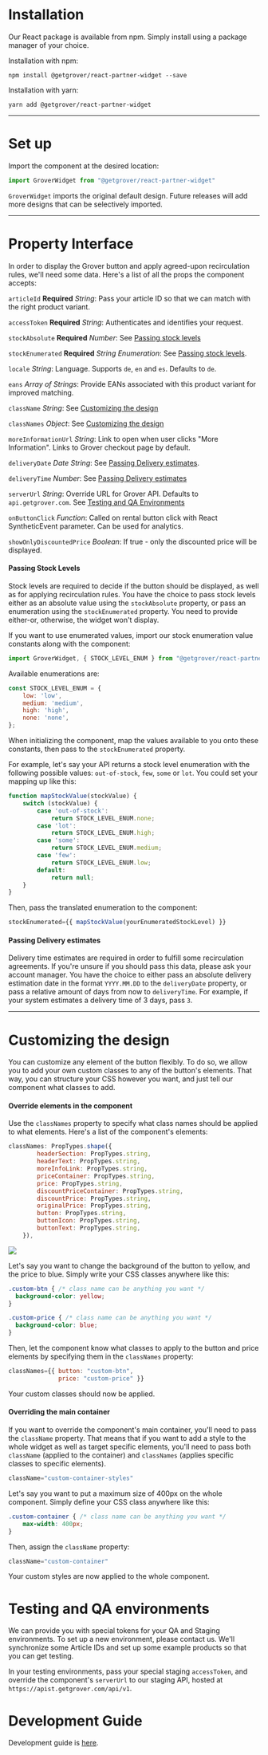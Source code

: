 # Installation

Our React package is available from npm. Simply install using a package manager of your choice.

Installation with npm:

```
npm install @getgrover/react-partner-widget --save
```

Installation with yarn:

```
yarn add @getgrover/react-partner-widget
```

---

# Set up

Import the component at the desired location:

```js
import GroverWidget from "@getgrover/react-partner-widget"
```

`GroverWidget` imports the original default design. Future releases will add more designs that can be selectively imported.

---

# Property Interface

In order to display the Grover button and apply agreed-upon recirculation rules, we'll need some data. Here's a list of all the props the component accepts:

`articleId` **Required** _String_: Pass your article ID so that we can match with the right product variant.

`accessToken` **Required** _String_: Authenticates and identifies your request.

`stockAbsolute` **Required** _Number_: See [Passing stock levels](#passing-stock-levels)

`stockEnumerated` **Required**  _String Enumeration_: See [Passing stock levels](#passing-stock-levels).

`locale` _String_: Language. Supports `de`, `en` and `es`. Defaults to `de`.

`eans` _Array of Strings_: Provide EANs associated with this product variant for improved matching.

`className` _String_: See [Customizing the design](#customizing-the-design)

`classNames` _Object_: See [Customizing the design](#customizing-the-design)

`moreInformationUrl` _String_: Link to open when user clicks "More Information". Links to Grover checkout page by default.

`deliveryDate` _Date String_: See [Passing Delivery estimates](#passing-delivery-estimates).

`deliveryTime` _Number_: See [Passing Delivery estimates](#passing-delivery-estimates)

`serverUrl` _String_: Override URL for Grover API. Defaults to `api.getgrover.com`. See [Testing and QA Environments](#testing-and-qa-environments)

`onButtonClick` _Function_: Called on rental button click with React SyntheticEvent parameter. Can be used for analytics.

`showOnlyDiscountedPrice` _Boolean_: If true - only the discounted price will be displayed.

#### Passing Stock Levels

Stock levels are required to decide if the button should be displayed, as well as for applying recirculation rules. You have the choice to pass stock levels either as an absolute value using the `stockAbsolute` property, or pass an enumeration using the `stockEnumerated` property. You need to provide either-or, otherwise, the widget won't display.

If you want to use enumerated values, import our stock enumeration value constants along with the component:

```js
import GroverWidget, { STOCK_LEVEL_ENUM } from "@getgrover/react-partner-widget"
```

Available enumerations are:

```js
const STOCK_LEVEL_ENUM = {
    low: 'low',
    medium: 'medium',
    high: 'high',
    none: 'none',
};
```

When initializing the component, map the values available to you onto these constants, then pass to the `stockEnumerated` property.

For example, let's say your API returns a stock level enumeration with the following possible values: `out-of-stock`, `few`, `some` or `lot`. You could set your mapping up like this:

```js
function mapStockValue(stockValue) {
    switch (stockValue) {
        case 'out-of-stock':
            return STOCK_LEVEL_ENUM.none;
        case 'lot':
            return STOCK_LEVEL_ENUM.high;
        case 'some':
            return STOCK_LEVEL_ENUM.medium;
        case 'few':
            return STOCK_LEVEL_ENUM.low;
        default:
            return null;
    }
}
```

Then, pass the translated enumeration to the component:

```js
stockEnumerated={{ mapStockValue(yourEnumeratedStockLevel) }}
```

#### Passing Delivery estimates

Delivery time estimates are required in order to fulfill some recirculation agreements. If you're unsure if you should pass this data, please ask your account manager. You have the choice to either pass an absolute delivery estimation date in the format `YYYY.MM.DD` to the `deliveryDate` property, or pass a relative amount of days from now to `deliveryTime`. For example, if your system estimates a delivery time of 3 days, pass `3`.

---

# Customizing the design

You can customize any element of the button flexibly. To do so, we allow you to add your own custom classes to any of the button's elements. That way, you can structure your CSS however you want, and just tell our component what classes to add.

#### Override elements in the component

Use the `classNames` property to specify what class names should be applied to what elements. Here's a list of the component's elements:

```js
classNames: PropTypes.shape({
        headerSection: PropTypes.string,
        headerText: PropTypes.string,
        moreInfoLink: PropTypes.string,
        priceContainer: PropTypes.string,
        price: PropTypes.string,
        discountPriceContainer: PropTypes.string,
        discountPrice: PropTypes.string,
        originalPrice: PropTypes.string,
        button: PropTypes.string,
        buttonIcon: PropTypes.string,
        buttonText: PropTypes.string,
    }),
```

<img src="/docs/assets/customize.png">

Let's say you want to change the background of the button to yellow, and the price to blue. Simply write your CSS classes anywhere like this:

```css
.custom-btn { /* class name can be anything you want */
  background-color: yellow;
}

.custom-price { /* class name can be anything you want */
  background-color: blue;
}
```

Then, let the component know what classes to apply to the button and price elements by specifying them in the `classNames` property:

```js
classNames={{ button: "custom-btn",
              price: "custom-price" }}
```

Your custom classes should now be applied.

#### Overriding the main container

If you want to override the component's main container, you'll need to pass the `className` property. That means that if you want to add a style to the whole widget as well as target specific elements, you'll need to pass both `className` (applied to the container) and `classNames` (applies specific classes to specific elements).

```js
className="custom-container-styles"
```

Let's say you want to put a maximum size of 400px on the whole component. Simply define your CSS class anywhere like this:

```css
.custom-container { /* class name can be anything you want */
    max-width: 400px;
}
```

Then, assign the `className` property:

```js
className="custom-container"
```

Your custom styles are now applied to the whole component.

# Testing and QA environments

We can provide you with special tokens for your QA and Staging environments. To set up a new environment, please contact us. We'll synchronize some Article IDs and set up some example products so that you can get testing.

In your testing environments, pass your special staging `accessToken`, and override the component's `serverUrl` to our staging API, hosted at `https://apist.getgrover.com/api/v1`.

# Development Guide

Development guide is [here](./docs/DEVELOPMENT_GUIDE.md).
